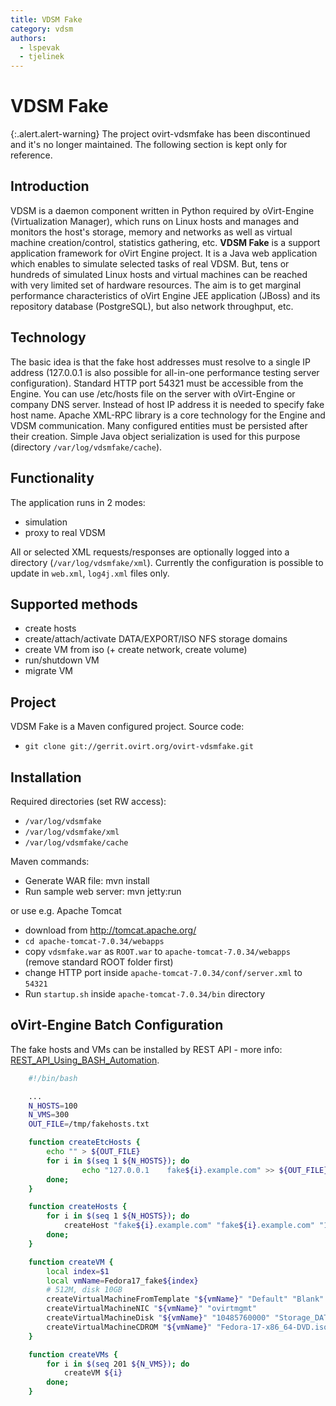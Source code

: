 ```yaml
---
title: VDSM Fake
category: vdsm
authors:
  - lspevak
  - tjelinek
---
```


# VDSM Fake

{:.alert.alert-warning}
The project ovirt-vdsmfake has been discontinued and it's no longer maintained. The following section is kept only for reference.


## Introduction

VDSM is a daemon component written in Python required by oVirt-Engine (Virtualization Manager), which runs on Linux hosts and manages and monitors the host's storage, memory and networks as well as virtual machine creation/control, statistics gathering, etc. **VDSM Fake** is a support application framework for oVirt Engine project. It is a Java web application which enables to simulate selected tasks of real VDSM. But, tens or hundreds of simulated Linux hosts and virtual machines can be reached with very limited set of hardware resources. The aim is to get marginal performance characteristics of oVirt Engine JEE application (JBoss) and its repository database (PostgreSQL), but also network throughput, etc.

## Technology

The basic idea is that the fake host addresses must resolve to a single IP address (127.0.0.1 is also possible for all-in-one performance testing server configuration). Standard HTTP port 54321 must be accessible from the Engine. You can use /etc/hosts file on the server with oVirt-Engine or company DNS server. Instead of host IP address it is needed to specify fake host name. Apache XML-RPC library is a core technology for the Engine and VDSM communication. Many configured entities must be persisted after their creation. Simple Java object serialization is used for this purpose (directory `/var/log/vdsmfake/cache`).

## Functionality

The application runs in 2 modes:

*   simulation
*   proxy to real VDSM

All or selected XML requests/responses are optionally logged into a directory (`/var/log/vdsmfake/xml`). Currently the configuration is possible to update in `web.xml`, `log4j.xml` files only.

## Supported methods

*   create hosts
*   create/attach/activate DATA/EXPORT/ISO NFS storage domains
*   create VM from iso (+ create network, create volume)
*   run/shutdown VM
*   migrate VM

## Project

VDSM Fake is a Maven configured project. Source code:

*   `git clone git://gerrit.ovirt.org/ovirt-vdsmfake.git`

## Installation

Required directories (set RW access):

*   `/var/log/vdsmfake`
*   `/var/log/vdsmfake/xml`
*   `/var/log/vdsmfake/cache`

Maven commands:

*   Generate WAR file: mvn install
*   Run sample web server: mvn jetty:run

or use e.g. Apache Tomcat

*   download from <http://tomcat.apache.org/>
*   `cd apache-tomcat-7.0.34/webapps`
*   copy `vdsmfake.war` as `ROOT.war` to `apache-tomcat-7.0.34/webapps` (remove standard ROOT folder first)
*   change HTTP port inside `apache-tomcat-7.0.34/conf/server.xml` to `54321`
*   Run `startup.sh` inside `apache-tomcat-7.0.34/bin` directory

## oVirt-Engine Batch Configuration

The fake hosts and VMs can be installed by REST API - more info: [REST_API_Using_BASH_Automation](/develop/api/rest-api/rest-api-using-bash-automation.html).

```bash
    #!/bin/bash

    ...
    N_HOSTS=100
    N_VMS=300
    OUT_FILE=/tmp/fakehosts.txt

    function createEtcHosts {
        echo "" > ${OUT_FILE}
        for i in $(seq 1 ${N_HOSTS}); do
                echo "127.0.0.1    fake${i}.example.com" >> ${OUT_FILE}
        done;
    }

    function createHosts {
        for i in $(seq 1 ${N_HOSTS}); do
            createHost "fake${i}.example.com" "fake${i}.example.com" "123456" "Default"
        done;
    }

    function createVM {
        local index=$1
        local vmName=Fedora17_fake${index}
        # 512M, disk 10GB
        createVirtualMachineFromTemplate "${vmName}" "Default" "Blank" "536870912"
        createVirtualMachineNIC "${vmName}" "ovirtmgmt"
        createVirtualMachineDisk "${vmName}" "10485760000" "Storage_DATA"
        createVirtualMachineCDROM "${vmName}" "Fedora-17-x86_64-DVD.iso"
    }

    function createVMs {
        for i in $(seq 201 ${N_VMS}); do
            createVM ${i}
        done;
    }
```
